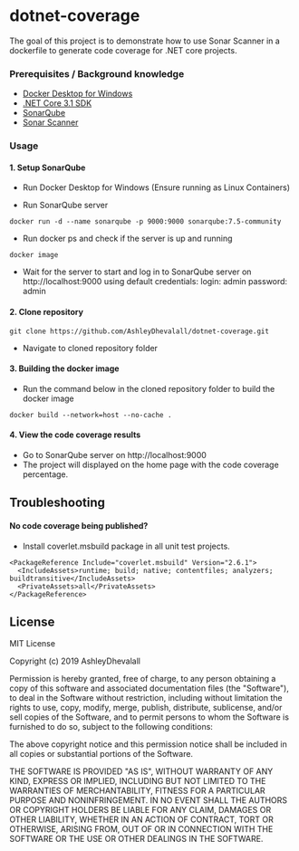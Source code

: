 # dotnet-coverage

The goal of this project is to demonstrate how to use Sonar Scanner in a dockerfile to generate code coverage for .NET core projects.

### Prerequisites / Background knowledge
* [Docker Desktop for Windows](https://hub.docker.com/editions/community/docker-ce-desktop-windows)
* [.NET Core 3.1 SDK](https://dotnet.microsoft.com/download/dotnet-core/thank-you/sdk-3.1.405-windows-x64-installer)
* [SonarQube](https://www.sonarqube.org/)
* [Sonar Scanner](https://docs.sonarqube.org/latest/analysis/scan/sonarscanner/)

### Usage

#### 1. Setup SonarQube
* Run Docker Desktop for Windows (Ensure running as Linux Containers)

* Run SonarQube server

```
docker run -d --name sonarqube -p 9000:9000 sonarqube:7.5-community
 ```

* Run docker ps and check if the server is up and running

```
docker image
```

* Wait for the server to start and log in to SonarQube server on http://localhost:9000 using default credentials: login: admin password: admin

#### 2. Clone repository

```
git clone https://github.com/AshleyDhevalall/dotnet-coverage.git
```

* Navigate to cloned repository folder

#### 3. Building the docker image
* Run the command below in the cloned repository folder to build the docker image
```
docker build --network=host --no-cache .
```

#### 4. View the code coverage results
* Go to SonarQube server on http://localhost:9000
* The project will displayed on the home page with the code coverage percentage.

## Troubleshooting
#### No code coverage being published?
* Install coverlet.msbuild package in all unit test projects.
  
```
<PackageReference Include="coverlet.msbuild" Version="2.6.1">
  <IncludeAssets>runtime; build; native; contentfiles; analyzers; buildtransitive</IncludeAssets>
  <PrivateAssets>all</PrivateAssets>
</PackageReference>
```

## License

MIT License

Copyright (c) 2019 AshleyDhevalall

Permission is hereby granted, free of charge, to any person obtaining a copy
of this software and associated documentation files (the "Software"), to deal
in the Software without restriction, including without limitation the rights
to use, copy, modify, merge, publish, distribute, sublicense, and/or sell
copies of the Software, and to permit persons to whom the Software is
furnished to do so, subject to the following conditions:

The above copyright notice and this permission notice shall be included in all
copies or substantial portions of the Software.

THE SOFTWARE IS PROVIDED "AS IS", WITHOUT WARRANTY OF ANY KIND, EXPRESS OR
IMPLIED, INCLUDING BUT NOT LIMITED TO THE WARRANTIES OF MERCHANTABILITY,
FITNESS FOR A PARTICULAR PURPOSE AND NONINFRINGEMENT. IN NO EVENT SHALL THE
AUTHORS OR COPYRIGHT HOLDERS BE LIABLE FOR ANY CLAIM, DAMAGES OR OTHER
LIABILITY, WHETHER IN AN ACTION OF CONTRACT, TORT OR OTHERWISE, ARISING FROM,
OUT OF OR IN CONNECTION WITH THE SOFTWARE OR THE USE OR OTHER DEALINGS IN THE
SOFTWARE.
